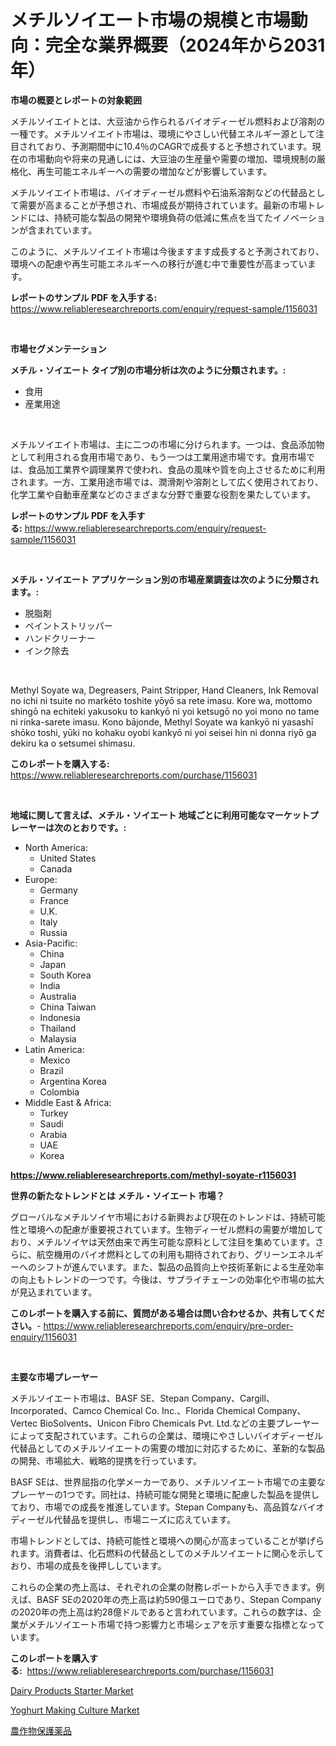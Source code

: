 <p><h1>メチルソイエート市場の規模と市場動向：完全な業界概要（2024年から2031年）</h1></p><p><strong>市場の概要とレポートの対象範囲</strong></p>
<p><p>メチルソイエイトとは、大豆油から作られるバイオディーゼル燃料および溶剤の一種です。メチルソイエイト市場は、環境にやさしい代替エネルギー源として注目されており、予測期間中に10.4％のCAGRで成長すると予想されています。現在の市場動向や将来の見通しには、大豆油の生産量や需要の増加、環境規制の厳格化、再生可能エネルギーへの需要の増加などが影響しています。</p><p>メチルソイエイト市場は、バイオディーゼル燃料や石油系溶剤などの代替品として需要が高まることが予想され、市場成長が期待されています。最新の市場トレンドには、持続可能な製品の開発や環境負荷の低減に焦点を当てたイノベーションが含まれています。</p><p>このように、メチルソイエイト市場は今後ますます成長すると予測されており、環境への配慮や再生可能エネルギーへの移行が進む中で重要性が高まっています。</p></p>
<p><strong>レポートのサンプル PDF を入手する:</strong> <a href="https://www.reliableresearchreports.com/enquiry/request-sample/1156031">https://www.reliableresearchreports.com/enquiry/request-sample/1156031</a></p>
<p>&nbsp;</p>
<p><strong>市場セグメンテーション</strong></p>
<p><strong>メチル・ソイエート タイプ別の市場分析は次のように分類されます。:</strong></p>
<p><ul><li>食用</li><li>産業用途</li></ul></p>
<p>&nbsp;</p>
<p><p>メチルソイエイト市場は、主に二つの市場に分けられます。一つは、食品添加物として利用される食用市場であり、もう一つは工業用途市場です。食用市場では、食品加工業界や調理業界で使われ、食品の風味や質を向上させるために利用されます。一方、工業用途市場では、潤滑剤や溶剤として広く使用されており、化学工業や自動車産業などのさまざまな分野で重要な役割を果たしています。</p></p>
<p><strong>レポートのサンプル PDF を入手する:</strong>&nbsp;<a href="https://www.reliableresearchreports.com/enquiry/request-sample/1156031">https://www.reliableresearchreports.com/enquiry/request-sample/1156031</a></p>
<p>&nbsp;</p>
<p><strong> メチル・ソイエート アプリケーション別の市場産業調査は次のように分類されます。:</strong></p>
<p><ul><li>脱脂剤</li><li>ペイントストリッパー</li><li>ハンドクリーナー</li><li>インク除去</li></ul></p>
<p>&nbsp;</p>
<p><p>Methyl Soyate wa, Degreasers, Paint Stripper, Hand Cleaners, Ink Removal no ichi ni tsuite no markēto toshite yōyō sa rete imasu. Kore wa, mottomo shingō na echiteki yakusoku to kankyō ni yoi ketsugō no yoi mono no tame ni rinka-sarete imasu. Kono bājonde, Methyl Soyate wa kankyō ni yasashī shōko toshi, yūki no kohaku oyobi kankyō ni yoi seisei hin ni donna riyō ga dekiru ka o setsumei shimasu.</p></p>
<p><strong>このレポートを購入する:</strong>&nbsp; <a href="https://www.reliableresearchreports.com/purchase/1156031">https://www.reliableresearchreports.com/purchase/1156031</a></p>
<p>&nbsp;</p>
<p><strong>地域に関して言えば、メチル・ソイエート 地域ごとに利用可能なマーケットプレーヤーは次のとおりです。:</strong></p>
<p><ul>
    <li>
        North America:
        <ul>
            <li>United States</li>
            <li>Canada</li>
        </ul>
    </li>
    <li>
        Europe:
        <ul>
            <li>Germany</li>
            <li>France</li>
            <li>U.K.</li>
            <li>Italy</li>
            <li>Russia</li>
        </ul>
    </li>
    <li>
        Asia-Pacific:
        <ul>
            <li>China</li>
            <li>Japan</li>
            <li>South Korea</li>
            <li>India</li>
            <li>Australia</li>
            <li>China Taiwan</li>
            <li>Indonesia</li>
            <li>Thailand</li>
            <li>Malaysia</li>
        </ul>
    </li>
    <li>
        Latin America:
        <ul>
            <li>Mexico</li>
            <li>Brazil</li>
            <li>Argentina Korea</li>
            <li>Colombia</li>
        </ul>
    </li>
    <li>
        Middle East & Africa:
        <ul>
            <li>Turkey</li>
            <li>Saudi</li>
            <li>Arabia</li>
            <li>UAE</li>
            <li>Korea</li>
        </ul>
    </li>
    </ul></p>
<p><strong><a href="https://www.reliableresearchreports.com/methyl-soyate-r1156031">https://www.reliableresearchreports.com/methyl-soyate-r1156031</a></strong>&nbsp;</p>
<p><strong>世界の新たなトレンドとは メチル・ソイエート 市場？</strong></p>
<p><p>グローバルなメチルソイヤ市場における新興および現在のトレンドは、持続可能性と環境への配慮が重要視されています。生物ディーゼル燃料の需要が増加しており、メチルソイヤは天然由来で再生可能な原料として注目を集めています。さらに、航空機用のバイオ燃料としての利用も期待されており、グリーンエネルギーへのシフトが進んでいます。また、製品の品質向上や技術革新による生産効率の向上もトレンドの一つです。今後は、サプライチェーンの効率化や市場の拡大が見込まれています。</p></p>
<p><strong>このレポートを購入する前に、質問がある場合は問い合わせるか、共有してください。</strong>- <a href="https://www.reliableresearchreports.com/enquiry/pre-order-enquiry/1156031">https://www.reliableresearchreports.com/enquiry/pre-order-enquiry/1156031</a></p>
<p>&nbsp;</p>
<p><strong>主要な市場プレーヤー</strong></p>
<p><p>メチルソイエート市場は、BASF SE、Stepan Company、Cargill、Incorporated、Camco Chemical Co. Inc.、Florida Chemical Company、Vertec BioSolvents、Unicon Fibro Chemicals Pvt. Ltd.などの主要プレーヤーによって支配されています。これらの企業は、環境にやさしいバイオディーゼル代替品としてのメチルソイエートの需要の増加に対応するために、革新的な製品の開発、市場拡大、戦略的提携を行っています。</p><p>BASF SEは、世界屈指の化学メーカーであり、メチルソイエート市場での主要なプレーヤーの1つです。同社は、持続可能な開発と環境に配慮した製品を提供しており、市場での成長を推進しています。Stepan Companyも、高品質なバイオディーゼル代替品を提供し、市場ニーズに応えています。</p><p>市場トレンドとしては、持続可能性と環境への関心が高まっていることが挙げられます。消費者は、化石燃料の代替品としてのメチルソイエートに関心を示しており、市場の成長を後押ししています。</p><p>これらの企業の売上高は、それぞれの企業の財務レポートから入手できます。例えば、BASF SEの2020年の売上高は約590億ユーロであり、Stepan Companyの2020年の売上高は約28億ドルであると言われています。これらの数字は、企業がメチルソイエート市場で持つ影響力と市場シェアを示す重要な指標となっています。</p></p>
<p><strong>このレポートを購入する:</strong>&nbsp;&nbsp;<a href="https://www.reliableresearchreports.com/purchase/1156031">https://www.reliableresearchreports.com/purchase/1156031</a></p>
<p><p><a href="https://github.com/jaidynmorantestelletmjzya/Market-Research-Report-List-2/blob/main/dairy-products-starter-market.md">Dairy Products Starter Market</a></p><p><a href="https://github.com/ruddyyedelwadw/Market-Research-Report-List-2/blob/main/yoghurt-making-culture-market.md">Yoghurt Making Culture Market</a></p><p><a href="https://github.com/SantosDicki04/Market-Research-Report-List-1/blob/main/814266319459.md">農作物保護薬品</a></p></p>
